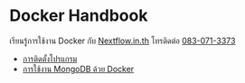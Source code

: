
# Docker Handbook

เรียนรู้การใช้งาน Docker กับ [Nextflow.in.th](https://www.nextflow.in.th) โทรติดต่อ [083-071-3373](tel:0830713373)

- [การติดตั้งโปรแกรม](setup.md)
- [การใช้งาน MongoDB ด้วย Docker](simple-mongo/readme.md)
